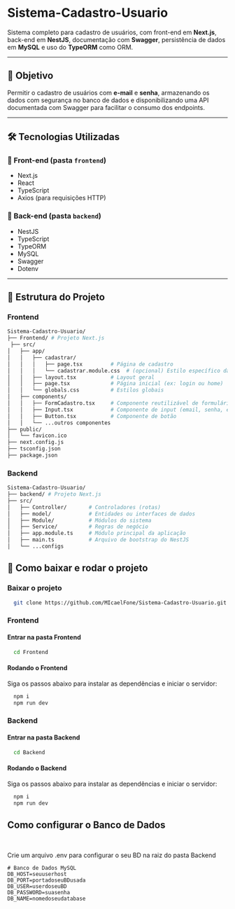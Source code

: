 # Sistema-Cadastro-Usuario

Sistema completo para cadastro de usuários, com front-end em **Next.js**, back-end em **NestJS**, documentação com **Swagger**, persistência de dados em **MySQL** e uso do **TypeORM** como ORM.

---

## 📌 Objetivo

Permitir o cadastro de usuários com **e-mail** e **senha**, armazenando os dados com segurança no banco de dados e disponibilizando uma API documentada com Swagger para facilitar o consumo dos endpoints.

---

## 🛠️ Tecnologias Utilizadas

### 🧩 Front-end (pasta `frontend`)
- Next.js
- React
- TypeScript
- Axios (para requisições HTTP)

### 🔧 Back-end (pasta `backend`)
- NestJS
- TypeScript
- TypeORM
- MySQL
- Swagger
- Dotenv

---

## 📁 Estrutura do Projeto
### Frontend
```bash
Sistema-Cadastro-Usuario/
├── Frontend/ # Projeto Next.js
 ├── src/
│   ├── app/
│   │   ├── cadastrar/
│   │   │   ├── page.tsx         # Página de cadastro
│   │   │   └── cadastrar.module.css  # (opcional) Estilo específico da página
│   │   ├── layout.tsx           # Layout geral
│   │   ├── page.tsx             # Página inicial (ex: login ou home)
│   │   └── globals.css          # Estilos globais
│   ├── components/
│   │   ├── FormCadastro.tsx     # Componente reutilizável de formulário
│   │   ├── Input.tsx            # Componente de input (email, senha, etc.)
│   │   ├── Button.tsx           # Componente de botão
│   │   └── ...outros componentes
├── public/
│   └── favicon.ico
├── next.config.js
├── tsconfig.json
├── package.json
```

### Backend

 ```bash
 Sistema-Cadastro-Usuario/
 ├── backend/ # Projeto Next.js
 ├── src/
 │   ├── Controller/       # Controladores (rotas)
 │   ├── model/            # Entidades ou interfaces de dados
 │   ├── Module/           # Módulos do sistema
 │   ├── Service/          # Regras de negócio
 │   ├── app.module.ts     # Módulo principal da aplicação
 │   ├── main.ts           # Arquivo de bootstrap do NestJS
 │   └── ...configs

```
## 📁 Como baixar e rodar o projeto
### Baixar o projeto
```bash
  git clone https://github.com/MIcaelFone/Sistema-Cadastro-Usuario.git
```
### Frontend

#### Entrar na pasta Frontend
```bash
  cd Frontend 
```
#### Rodando o Frontend
<p> Siga os passos abaixo para instalar as dependências e iniciar o servidor:</p>

```bash
  npm i
  npm run dev
```


### Backend

#### Entrar na pasta Backend
```bash
  cd Backend
```
 #### Rodando o Backend
 <p> Siga os passos abaixo para instalar as dependências e iniciar o servidor:</p>
 
```bash   
  npm i
  npm run dev
```
## Como configurar o Banco de Dados
<br>
<p>Crie um arquivo .env para configurar o seu BD na raiz do pasta Backend</p>

```env
# Banco de Dados MySQL
DB_HOST=seuuserhost
DB_PORT=portadoseuBDusada
DB_USER=userdoseuBD
DB_PASSWORD=suasenha
DB_NAME=nomedoseudatabase
```
